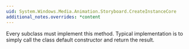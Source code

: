 ```yaml
---
uid: System.Windows.Media.Animation.Storyboard.CreateInstanceCore
additional_notes.overrides: *content
---
```


<p>Every <xref href="System.Windows.Media.Animation.Storyboard"></xref> subclass must implement this method. Typical implementation is to simply call the class default constructor and return the result.</p>


